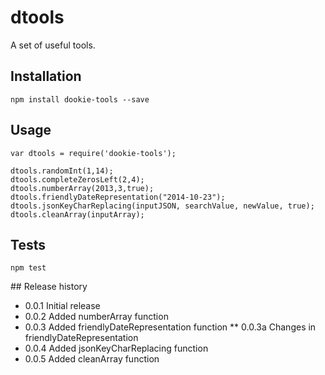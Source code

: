dtools
======

A set of useful tools.

## Installation
	
	npm install dookie-tools --save

## Usage
	
	var dtools = require('dookie-tools');

	dtools.randomInt(1,14);
	dtools.completeZerosLeft(2,4);
	dtools.numberArray(2013,3,true);
	dtools.friendlyDateRepresentation("2014-10-23");
	dtools.jsonKeyCharReplacing(inputJSON, searchValue, newValue, true);
	dtools.cleanArray(inputArray);

## Tests

	npm test

## Release history

* 0.0.1 Initial release
* 0.0.2 Added numberArray function
* 0.0.3 Added friendlyDateRepresentation function
** 0.0.3a Changes in friendlyDateRepresentation
* 0.0.4 Added jsonKeyCharReplacing function
* 0.0.5 Added cleanArray function

